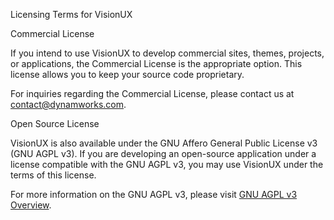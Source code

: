Licensing Terms for VisionUX

Commercial License

If you intend to use VisionUX to develop commercial sites, themes, projects, or applications, the Commercial License is the appropriate option. This license allows you to keep your source code proprietary.

For inquiries regarding the Commercial License, please contact us at contact@dynamworks.com.

Open Source License

VisionUX is also available under the GNU Affero General Public License v3 (GNU AGPL v3).
If you are developing an open-source application under a license compatible with the GNU AGPL v3, you may use VisionUX under the terms of this license.

For more information on the GNU AGPL v3, please visit [GNU AGPL v3 Overview](https://www.gnu.org/licenses/agpl-3.0.en.html).
